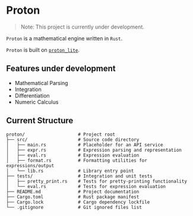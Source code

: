 # Proton

> Note: This project is currently under development.

`Proton` is a mathematical engine written in `Rust`.

`Proton` is built on [`proton_lite`](https://github.com/51ddhesh/proton_lite.git).


## Features under development
- Mathematical Parsing
- Integration
- Differentiation
- Numeric Calculus

## Current Structure 

```
proton/                    # Project root
├── src/                   # Source code directory
│   ├── main.rs            # Placeholder for an API service
│   ├── expr.rs            # Expression parsing and representation
│   ├── eval.rs            # Expression evaluation
│   ├── format.rs          # Formatting utilities for expressions/output
│   └── lib.rs             # Library entry point
├── tests/                 # Integration and unit tests
│   ├── pretty_print.rs    # Tests for pretty-printing functionality
│   └── eval.rs            # Tests for expression evaluation  
├── README.md              # Project documentation
├── Cargo.toml             # Rust package manifest
├── Cargo.lock             # Cargo dependency lockfile
└── .gitignore             # Git ignored files list
```
 


